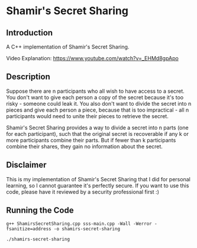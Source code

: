 # Shamir's Secret Sharing

## Introduction
A C++ implementation of Shamir's Secret Sharing.

Video Explanation: https://www.youtube.com/watch?v=_EHMd8gpApo

## Description
Suppose there are n participants who all wish to have access to a secret. You don't want to give each person a copy of the secret because it's too risky - someone could leak it. You also don't want to divide the secret into n pieces and give each person a piece, because that is too impractical - all n participants would need to unite their pieces to retrieve the secret.

Shamir's Secret Sharing provides a way to divide a secret into n parts (one for each participant), such that the original secret is recoverable if any k or more participants combine their parts. But if fewer than k participants combine their shares, they gain no information about the secret.

## Disclaimer
This is my implementation of Shamir's Secret Sharing that I did for personal learning, so I cannot guarantee it's perfectly secure. If you want to use this code, please have it reviewed by a security professional first :)

## Running the Code
```
g++ ShamirsSecretSharing.cpp sss-main.cpp -Wall -Werror -fsanitize=address -o shamirs-secret-sharing
```
```
./shamirs-secret-sharing
```
